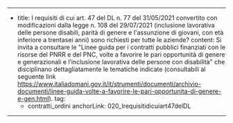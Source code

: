 ---
  - title: I requisiti di cui art. 47 del DL n. 77 del 31/05/2021 convertito con modificazioni dalla legge n. 108 del 29/07/2021 (inclusione lavorativa delle persone disabili, parità di genere e l'assunzione di giovani, con età inferiore a trentasei anni) sono richiesti per tutte le aziende?
    content: Si invita a consultare le "Linee guida per i contratti pubblici finanziati con le risorse del PNRR e del PNC, volte a favorire le pari opportunità di genere e generazionali e l’inclusione lavorativa delle persone con disabilità" che disciplinano dettagliatamente le tematiche indicate (consultabili al seguente link https://www.italiadomani.gov.it/it/strumenti/documenti/archivio-documenti/linee-guida-volte-a-favorire-le-pari-opportunita-di-genere-e-gen.html).
    tag:
      - contratti_ordini
    anchorLink: 020_Irequisitidicuiart47delDL
---